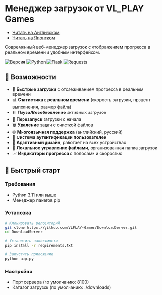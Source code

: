 # Менеджер загрузок от VL_PLAY Games

- [Читать на Английском](README.en.md)
- [Читать на Японском](README.ja.md)

Современный веб-менеджер загрузок с отображением прогресса в реальном времени и удобным интерфейсом.

![Версия](https://img.shields.io/badge/version-0.3.0-blue.svg)
![Python](https://img.shields.io/badge/python-3.11+-green.svg)
![Flask](https://img.shields.io/badge/flask-3.1+-lightgrey.svg)
![Requests](https://img.shields.io/badge/requests-2.32+-lightgrey.svg)

## 🌟 Возможности

- 🚀 **Быстрые загрузки** с отслеживанием прогресса в реальном времени
- 📊 **Статистика в реальном времени** (скорость загрузки, процент выполнения, размер файла)
- ⏸️ **Пауза/Возобновление** активных загрузок
- 🔄 **Перезапуск** загрузки с начала
- 🗑️ **Удаление** задач с очисткой файлов
- 🌐 **Многоязычная поддержка** (английский, русский)
- 🔐 **Система аутентификации пользователей**
- 📱 **Адаптивный дизайн**, работает на всех устройствах
- 💾 **Локальное управление файлами**, организованная папка загрузок
- 📈 **Индикаторы прогресса** с полосами и скоростью

## 🚀 Быстрый старт

### Требования
- Python 3.11 или выше
- Менеджер пакетов pip

### Установка
```bash
# Клонировать репозиторий
git clone https://github.com/VLPLAY-Games/DownloadServer.git
cd DownloadServer

# Установить зависимости
pip install -r requirements.txt

# Запустить приложение
python app.py
```

### Настройка
- Порт сервера (по умолчанию: 8100)
- Каталог загрузок (по умолчанию: ./downloads)